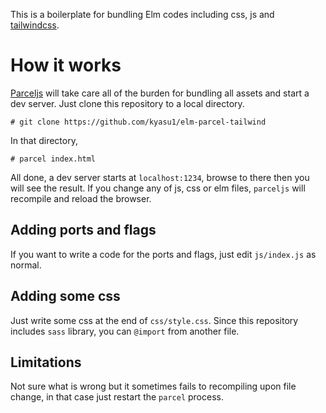 This is a boilerplate for bundling Elm codes including css, js and [tailwindcss](https://tailwindcss.com/).

# How it works

[Parceljs](https://parceljs.org/) will take care all of the burden for bundling all assets and start a dev server. Just clone this repository to a local directory.

```
# git clone https://github.com/kyasu1/elm-parcel-tailwind
```

In that directory,

```
# parcel index.html
```

All done, a dev server starts at `localhost:1234`, browse to there then you will see the result. If you change any of js, css or elm files, `parceljs` will recompile and reload the browser.

## Adding ports and flags

If you want to write a code for the ports and flags, just edit `js/index.js` as normal. 

## Adding some css

Just write some css at the end of `css/style.css`. Since this repository includes `sass` library, you can `@import` from another file.

## Limitations

Not sure what is wrong but it sometimes fails to recompiling upon file change, in that case just restart the `parcel` process.
